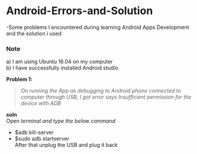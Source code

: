 # Android-Errors-and-Solution
-Some problems I encountered during learning Android Apps Development and the solution i used

### Note
a) I am using Ubuntu 16.04 on my computer</br>
b) I have successfully installed Android studio

**Problem 1:**
> *On running the App as debugging to Android phone connected to computer through USB, 
I got error says Insufficient permission for the device with ADB* 
>
**soln**</br>
Open *terminal and type the below command* </br>
- $adb kill-server </br>
- $sudo adb startserver </br>
After that unplug the USB and plug it back



